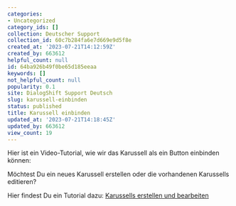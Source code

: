 ```yaml
---
categories:
- Uncategorized
category_ids: []
collection: Deutscher Support
collection_id: 60c7b284fa6e7d669e9d5f8e
created_at: '2023-07-21T14:12:59Z'
created_by: 663612
helpful_count: null
id: 64ba926b49f0be65d185eeaa
keywords: []
not_helpful_count: null
popularity: 0.1
site: DialogShift Support Deutsch
slug: karussell-einbinden
status: published
title: Karussell einbinden
updated_at: '2023-07-21T14:18:45Z'
updated_by: 663612
view_count: 19
---
```


Hier ist ein Video-Tutorial, wie wir das Karussell als ein Button einbinden können: 

Möchtest Du ein neues Karussell erstellen oder die vorhandenen Karussells editieren? 

Hier findest Du ein Tutorial dazu: [Karussells erstellen und bearbeiten](<https://dialogshift.helpscoutdocs.com/article/44-karussells-erstellen-und-bearbeiten>)

# 

#